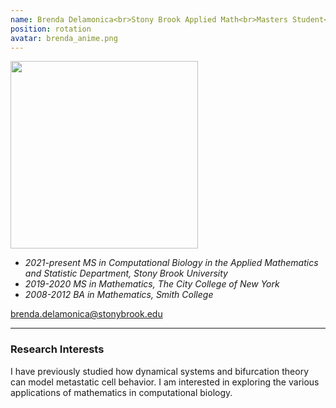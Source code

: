 ```yaml
---
name: Brenda Delamonica<br>Stony Brook Applied Math<br>Masters Student<br>Since 2021
position: rotation
avatar: brenda_anime.png
---
```


<img width="300" src="{{site.baseurl}}/anime/{{page.avatar}}" data-action="zoom">
<br>

- _2021-present MS in Computational Biology in the Applied Mathematics and Statistic Department, Stony Brook University_ <br>
- _2019-2020 MS in Mathematics, The City College of New York_ <br>
- _2008-2012 BA in Mathematics, Smith College_ <br>


<a href="mailto:brenda.delamonica@stonybrook.edu"><i class="fa fa-envelope-o"></i> brenda.delamonica@stonybrook.edu</a><br>

<hr>

### Research Interests

I have previously studied how dynamical systems and bifurcation theory can model metastatic cell behavior. I am interested in exploring the various applications of mathematics in computational biology.
<br>
<br>
<br>

&nbsp;
&nbsp;
&nbsp;
&nbsp;
&nbsp;
&nbsp;
&nbsp;
&nbsp;
&nbsp;
&nbsp;
&nbsp;
&nbsp;
&nbsp;
&nbsp;
&nbsp;
&nbsp;
&nbsp;
&nbsp;
&nbsp;
&nbsp;
&nbsp;
&nbsp;
&nbsp;
&nbsp;
